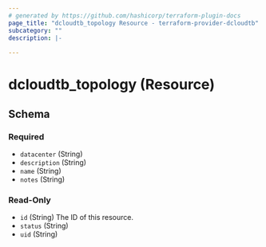 ```yaml
---
# generated by https://github.com/hashicorp/terraform-plugin-docs
page_title: "dcloudtb_topology Resource - terraform-provider-dcloudtb"
subcategory: ""
description: |-
  
---
```


# dcloudtb_topology (Resource)





<!-- schema generated by tfplugindocs -->
## Schema

### Required

- `datacenter` (String)
- `description` (String)
- `name` (String)
- `notes` (String)

### Read-Only

- `id` (String) The ID of this resource.
- `status` (String)
- `uid` (String)



